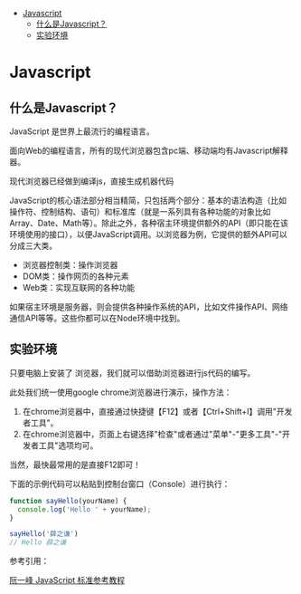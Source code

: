 <!-- TOC -->

- [Javascript](#javascript)
    - [什么是Javascript？](#什么是javascript)
    - [实验环境](#实验环境)

<!-- /TOC -->
# Javascript
## 什么是Javascript？
JavaScript 是世界上最流行的编程语言。

面向Web的编程语言，所有的现代浏览器包含pc端、移动端均有Javascript解释器。

现代浏览器已经做到编译js，直接生成机器代码

JavaScript的核心语法部分相当精简，只包括两个部分：基本的语法构造（比如操作符、控制结构、语句）和标准库（就是一系列具有各种功能的对象比如Array、Date、Math等）。除此之外，各种宿主环境提供额外的API（即只能在该环境使用的接口），以便JavaScript调用。以浏览器为例，它提供的额外API可以分成三大类。

- 浏览器控制类：操作浏览器
- DOM类：操作网页的各种元素
- Web类：实现互联网的各种功能

如果宿主环境是服务器，则会提供各种操作系统的API，比如文件操作API、网络通信API等等。这些你都可以在Node环境中找到。

## 实验环境
只要电脑上安装了 浏览器，我们就可以借助浏览器进行js代码的编写。

此处我们统一使用google chrome浏览器进行演示，操作方法：

1. 在chrome浏览器中，直接通过快捷键【F12】或者【Ctrl+Shift+I】调用"开发者工具"。
2. 在chrome浏览器中，页面上右键选择"检查"或者通过"菜单"-"更多工具"-"开发者工具"选项均可。

当然，最快最常用的是直接F12即可！

下面的示例代码可以粘贴到控制台窗口（Console）进行执行：
``` js
function sayHello(yourName) {
  console.log('Hello ' + yourName);
}

sayHello('薛之谦')
// Hello 薛之谦
```

参考引用：

[阮一峰 JavaScript 标准参考教程](http://javascript.ruanyifeng.com/)